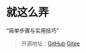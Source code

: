 # 就这么弄

“简单步骤与实用技巧”

> 开源地址：[GitHub](https://github.com/coder-xiaomo/tutorials) [Gitee](https://gitee.com/coder-xiaomo/tutorials)
